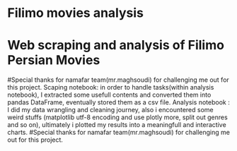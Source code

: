 # Filimo movies analysis
# __Web scraping and analysis of Filimo Persian Movies__ 
#Special thanks for namafar team(mr.maghsoudi) for challenging me out for this project.
Scaping notebook:
  in order to handle tasks(within analysis notebook), 
  I extracted some usefull contents and converted them into pandas DataFrame,
  eventually stored them as a csv file.
Analysis notebook : 
  I did my data wrangling and cleaning journey, 
  also i encountered some weird stuffs (matplotlib utf-8 encoding and use plotly more, split out genres and so on),
  ultimately i plotted my results into a meaningfull and interactive charts.
  #Special thanks for namafar team(mr.maghsoudi) for challenging me out for this project.

